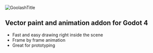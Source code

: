 ![GoolashTitle](https://github.com/GuyUnger/Goolash/assets/7023847/0843ade0-ae36-4444-99a1-b96f3c4ae770)

## Vector paint and animation addon for Godot 4 

- Fast and easy drawing right inside the scene
- Frame by frame animation
- Great for prototyping
